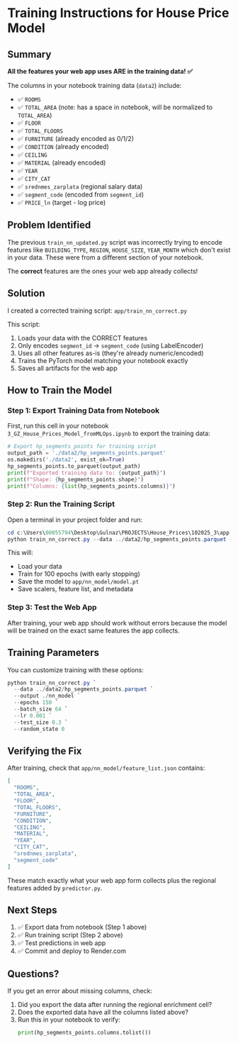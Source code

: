 # Training Instructions for House Price Model

## Summary

**All the features your web app uses ARE in the training data! ✅**

The columns in your notebook training data (`data2`) include:
- ✅ `ROOMS`
- ✅ `TOTAL_AREA` (note: has a space in notebook, will be normalized to `TOTAL_AREA`)
- ✅ `FLOOR`
- ✅ `TOTAL_FLOORS`
- ✅ `FURNITURE` (already encoded as 0/1/2)
- ✅ `CONDITION` (already encoded)
- ✅ `CEILING`
- ✅ `MATERIAL` (already encoded)
- ✅ `YEAR`
- ✅ `CITY_CAT`
- ✅ `srednmes_zarplata` (regional salary data)
- ✅ `segment_code` (encoded from `segment_id`)
- ✅ `PRICE_ln` (target - log price)

## Problem Identified

The previous `train_nn_updated.py` script was incorrectly trying to encode features like `BUILDING_TYPE`, `REGION`, `HOUSE_SIZE`, `YEAR_MONTH` which don't exist in your data. These were from a different section of your notebook.

The **correct** features are the ones your web app already collects!

## Solution

I created a corrected training script: `app/train_nn_correct.py`

This script:
1. Loads your data with the CORRECT features
2. Only encodes `segment_id` -> `segment_code` (using LabelEncoder)
3. Uses all other features as-is (they're already numeric/encoded)
4. Trains the PyTorch model matching your notebook exactly
5. Saves all artifacts for the web app

## How to Train the Model

### Step 1: Export Training Data from Notebook

First, run this cell in your notebook `3_GZ_House_Prices_Model_fromMLOps.ipynb` to export the training data:

```python
# Export hp_segments_points for training script
output_path = './data2/hp_segments_points.parquet'
os.makedirs('./data2', exist_ok=True)
hp_segments_points.to_parquet(output_path)
print(f"Exported training data to: {output_path}")
print(f"Shape: {hp_segments_points.shape}")
print(f"Columns: {list(hp_segments_points.columns)}")
```

### Step 2: Run the Training Script

Open a terminal in your project folder and run:

```powershell
cd c:\Users\00055794\Desktop\Gulnaz\PROJECTS\House_Prices\102025_3\app
python train_nn_correct.py --data ../data2/hp_segments_points.parquet --output ./nn_model
```

This will:
- Load your data
- Train for 100 epochs (with early stopping)
- Save the model to `app/nn_model/model.pt`
- Save scalers, feature list, and metadata

### Step 3: Test the Web App

After training, your web app should work without errors because the model will be trained on the exact same features the app collects.

## Training Parameters

You can customize training with these options:

```powershell
python train_nn_correct.py `
  --data ../data2/hp_segments_points.parquet `
  --output ./nn_model `
  --epochs 150 `
  --batch_size 64 `
  --lr 0.001 `
  --test_size 0.3 `
  --random_state 0
```

## Verifying the Fix

After training, check that `app/nn_model/feature_list.json` contains:

```json
[
  "ROOMS",
  "TOTAL_AREA",
  "FLOOR",
  "TOTAL_FLOORS",
  "FURNITURE",
  "CONDITION",
  "CEILING",
  "MATERIAL",
  "YEAR",
  "CITY_CAT",
  "srednmes_zarplata",
  "segment_code"
]
```

These match exactly what your web app form collects plus the regional features added by `predictor.py`.

## Next Steps

1. ✅ Export data from notebook (Step 1 above)
2. ✅ Run training script (Step 2 above)
3. ✅ Test predictions in web app
4. ✅ Commit and deploy to Render.com

## Questions?

If you get an error about missing columns, check:
1. Did you export the data after running the regional enrichment cell?
2. Does the exported data have all the columns listed above?
3. Run this in your notebook to verify:
   ```python
   print(hp_segments_points.columns.tolist())
   ```
